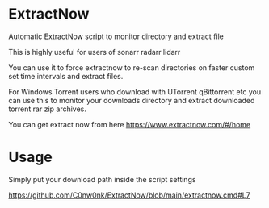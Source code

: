 # ExtractNow
Automatic ExtractNow script to monitor directory and extract file

This is highly useful for users of sonarr radarr lidarr

You can use it to force extractnow to re-scan directories on faster custom set time intervals and extract files.

For Windows Torrent users who download with UTorrent qBittorrent etc you can use this to monitor your downloads directory and extract downloaded torrent rar zip archives.


You can get extract now from here
https://www.extractnow.com/#/home


# Usage

Simply put your download path inside the script settings

https://github.com/C0nw0nk/ExtractNow/blob/main/extractnow.cmd#L7
